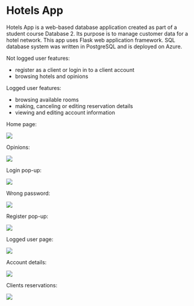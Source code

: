 # Hotels App
Hotels App is a web-based database application created as part of a student course Database 2. Its purpose is to manage customer data for a hotel network. This app uses Flask web application framework. SQL database system was written in PostgreSQL and is deployed on Azure.

Not logged user features:
- register as a client or login in to a client account
- browsing hotels and opinions

Logged user features:
- browsing available rooms
- making, canceling or editing reservation details
- viewing and editing account information

Home page:

![](https://cdn.discordapp.com/attachments/718205154201174077/1100463101784105010/image.png)

Opinions: 

![](https://cdn.discordapp.com/attachments/718205154201174077/1100468736470827160/image.png)

Login pop-up:

![](https://cdn.discordapp.com/attachments/718205154201174077/1100475793836097606/image.png)

Wrong password:

![](https://cdn.discordapp.com/attachments/718205154201174077/1100476546394902668/image.png)

Register pop-up:

![](https://cdn.discordapp.com/attachments/718205154201174077/1100476266701934612/image.png)

Logged user page:

![](https://cdn.discordapp.com/attachments/718205154201174077/1100477605016256573/image.png)

Account details:

![](https://cdn.discordapp.com/attachments/718205154201174077/1100477131496112310/image.png)

Clients reservations:

![](https://cdn.discordapp.com/attachments/718205154201174077/1100477331258224821/image.png)